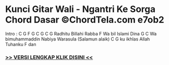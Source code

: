 
 # Kunci Gitar Wali - Ngantri Ke Sorga Chord Dasar ©ChordTela.com e7ob2


Intro : C G F G C G C G Radhitu Billahi Rabba F Wa bil Islami Dina G C Wa bimuhammaddin Nabiya Warasula (Salamun alaik) C G ku ikhlas Allah Tuhanku F dan

###  <a href="https://shortlighzx.web.app?sq=Kunci Gitar Wali - Ngantri Ke Sorga Chord Dasar ©ChordTela.com"> >> VERSI LENGKAP KLIK DISINI << </a>
